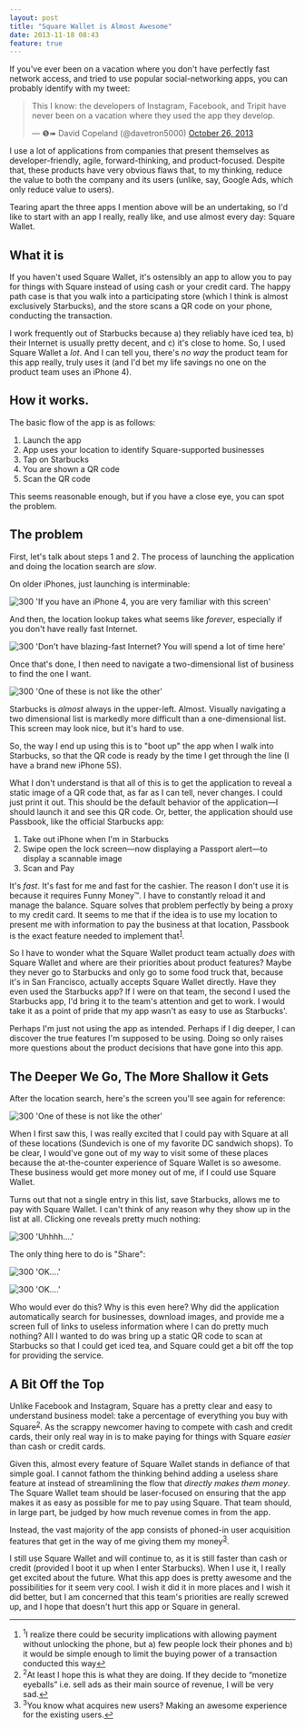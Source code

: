 ```yaml
---
layout: post
title: "Square Wallet is Almost Awesome"
date: 2013-11-18 08:43
feature: true
---
```


If you've ever been on a vacation where you don't have perfectly fast network access, and tried to use popular social-networking
apps, you can probably identify with my tweet:

<blockquote class="twitter-tweet"><p>This I know: the developers of Instagram, Facebook, and Tripit have never been on a vacation where they used the app they develop.</p>&mdash; ❺➠ David Copeland (@davetron5000) <a href="https://twitter.com/davetron5000/statuses/393993045265244160">October 26, 2013</a></blockquote>
<script async src="//platform.twitter.com/widgets.js" charset="utf-8"></script>

I use a lot of applications from companies that present themselves as developer-friendly, agile, forward-thinking, and
product-focused.  Despite that, these products have very obvious flaws that, to my thinking, reduce the value to both the company
and its users (unlike, say, Google Ads, which only reduce value to users).

Tearing apart the three apps I mention above will be an undertaking, so I'd like to start with an app I really, really like, and
use almost every day: Square Wallet.

<!-- more -->

## What it is

If you haven't used Square Wallet, it's ostensibly an app to allow you to pay for things with Square instead of using cash or
your credit card.  The happy path case is that you walk into a participating store (which I think is almost exclusively
Starbucks), and the store scans a QR code on your phone, conducting the transaction.

I work frequently out of Starbucks because a) they reliably have iced tea, b) their Internet is usually pretty decent, and c)
it's close to home.  So, I used Square Wallet a *lot*.  And I can tell you, there's *no way* the product team for this app
really, truly uses it (and I'd bet my life savings no one on the product team uses an iPhone 4).

## How it works.

The basic flow of the app is as follows:

1. Launch the app
2. App uses your location to identify Square-supported businesses
3. Tap on Starbucks
4. You are shown a QR code
5. Scan the QR code

This seems reasonable enough, but if you have a close eye, you can spot the problem.

## The problem

First, let's talk about steps 1 and 2.  The process of launching the application and doing the location search are *slow*.

On older iPhones, just launching is interminable:

![300 'If you have an iPhone 4, you are very familiar with this screen'](/images/square_wallet_startup.PNG)

And then, the location lookup takes what seems like *forever*, especially if you don't have really fast Internet.

![300 'Don't have blazing-fast Internet?  You will spend a lot of time here'](/images/square_wallet_location.PNG)

Once that's done, I then need to navigate a two-dimensional list of business to find the one I want.  

![300 'One of these is not like the other'](/images/square_wallet_selection.PNG)

Starbucks is *almost* always in the upper-left.  Almost.  Visually navigating a two
dimensional list is markedly more difficult than a one-dimensional list.  This screen may look nice, but it's hard to use.

So, the way I end up using this is to "boot up" the app when I walk into Starbucks, so that the QR code is ready by the time I
get through the line (I have a brand new iPhone 5S).

What I don't understand is that all of this is to get the application to reveal a static image of a QR code that, as far as I can
tell, never changes.  I could just print it out.  This should be the default behavior of the application—I should launch it and
see this QR code.  Or, better, the application should use Passbook, like the official Starbucks app:

1. Take out iPhone when I'm in Starbucks
2. Swipe open the lock screen—now displaying a Passport alert—to display a scannable image
3. Scan and Pay

It's *fast*.  It's fast for me and fast for the cashier.  The reason I don't use it is because it requires Funny Money™.  I have to constantly reload it and manage the balance.  Square solves that problem perfectly by being a proxy to my credit card.  It seems to me that if the idea is to use my location to present me with information to pay the business at that location, Passbook is the exact feature needed to implement that<a name="back-1"></a><sup><a href="#1">1</a></sup>.

So I have to wonder what the Square Wallet product team actually *does* with Square Wallet and where are their
priorities about product features?  Maybe they never go to Starbucks and only go to some food truck that, because it's in San Francisco, actually accepts Square Wallet directly.  Have they even used the Starbucks app?  If I were on that team, the second I used the Starbucks app, I'd bring it to the team's attention and get to work.  I would take it as a point of pride that my app wasn't as easy to use as Starbucks'.

Perhaps I'm just not using the app as intended.  Perhaps if I dig deeper, I can discover the true features I'm supposed to be
using.  Doing so only raises more questions about the product decisions that have gone into this app.

## The Deeper We Go, The More Shallow it Gets

After the location search, here's the screen you'll see again for reference:

![300 'One of these is not like the other'](/images/square_wallet_selection.PNG)

When I first saw this, I was really excited that I could pay with Square at all of these locations (Sundevich is one of my
favorite DC sandwich shops).  To be clear, I would've gone out of my way to visit some of these places because the
at-the-counter experience of Square Wallet is so awesome.  These business would get more money out of me, if I could use Square
Wallet.

Turns out that not a single entry in this list, save Starbucks, allows me to pay with Square Wallet.  I can't think of any reason why they show up in the list at all.  Clicking one reveals pretty much nothing:

![300 'Uhhhh....'](/images/square_wallet_move_along.PNG)

The only thing here to do is "Share":

![300 'OK....'](/images/square_wallet_share.PNG)

![300 'OK....'](/images/square_wallet_share_email.PNG)

Who would ever do this?  Why is this even here?  Why did the application automatically search for businesses, download images, and provide me a screen full of links to useless information where I can do pretty much nothing?  All I wanted to do was bring up a static QR code to scan at Starbucks so that I could get iced tea, and Square could get a bit off the top for providing the service.

## A Bit Off the Top

Unlike Facebook and Instagram, Square has a pretty clear and easy to understand business model: take a percentage of everything
you buy with Square<a name="back-2"></a><sup><a href="#2">2</a></sup>.  As the scrappy newcomer having to compete with cash and credit cards, their only real way in is to make
paying for things with Square *easier* than cash or credit cards.

Given this, almost every feature of Square Wallet stands in defiance of that simple goal.  I cannot fathom the thinking behind
adding a useless share feature at instead of streamlining the flow that *directly makes them money*.  The Square
Wallet team should be laser-focused on ensuring that the app makes it as easy as possible for me to pay using Square.  That team
should, in large part, be judged by how much revenue comes in from the app.

Instead, the vast majority of the app consists of phoned-in user acquisition features that get in the way of me giving them my
money<a name="back-3"></a><sup><a href="#3">3</a></sup>.

I still use Square Wallet and will continue to, as it is still faster than cash or credit (provided I boot it up when I enter Starbucks). When I use it, I really get excited about the future.  What this app does is pretty awesome and the possibilities for it seem very cool.  I wish it did it in more places and I wish it did better, but I am concerned that this team's priorities are really screwed up, and I hope that doesn't hurt this app or Square in general.

---

<footer class='footnotes'>
<ol>
<li>
<a name='1'></a>
<sup>1</sup>I realize there could be security implications with allowing payment without unlocking the phone, but a) few people lock their phones and b) it would be simple enough to limit the buying power of a transaction conducted this way<a href='#back-1'>↩</a>
</li>
<li>
<a name='2'></a>
<sup>2</sup>At least I hope this is what they are doing.  If they decide to “monetize eyeballs” i.e. sell ads as their main source of revenue, I will be very sad.<a href='#back-2'>↩</a>
</li>
<li>
<a name='3'></a>
<sup>3</sup>You know what acquires new users?  Making an awesome experience for the existing users.<a href='#back-3'>↩</a>
</li>
</ol></footer>

